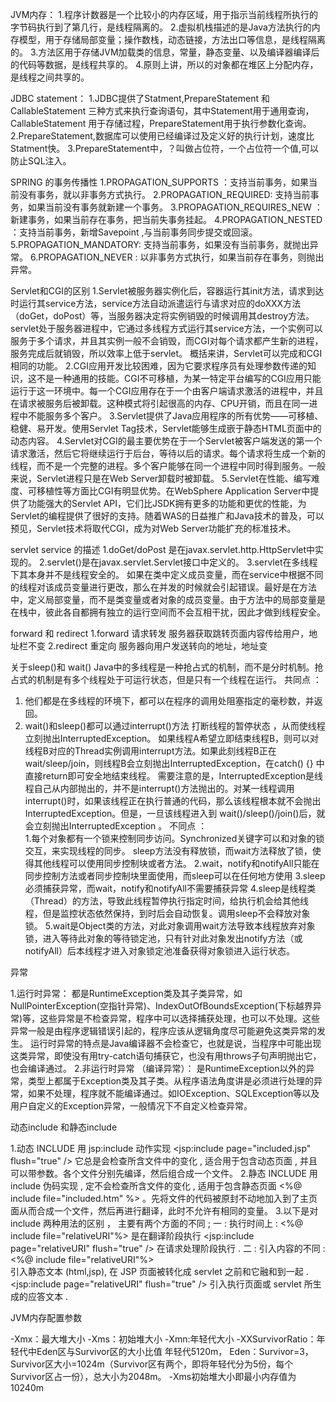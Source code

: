 JVM内存：
1.程序计数器是一个比较小的内存区域，用于指示当前线程所执行的字节码执行到了第几行，是线程隔离的。
2.虚拟机栈描述的是Java方法执行的内存模型，用于存储局部变量；操作数栈，动态链接，方法出口等信息，是线程隔离的。
3.方法区用于存储JVM加载类的信息，常量，静态变量、以及编译器编译后的代码等数据，是线程共享的。
4.原则上讲，所以的对象都在堆区上分配内存，是线程之间共享的。

JDBC statement：
1.JDBC提供了Statment,PrepareStatement 和 CallableStatement 三种方式来执行查询语句，其中Statement用于通用查询，CallableStatement 用于存储过程，PrepareStatement用于执行参数化查询。
2.PrepareStatement,数据库可以使用已经编译过及定义好的执行计划，速度比Statment快。
3.PrepareStatement中，？叫做占位符，一个占位符一个值,可以防止SQL注入。

SPRING 的事务传播性
1.PROPAGATION_SUPPORTS ：支持当前事务，如果当前没有事务，就以非事务方式执行。
2.PROPAGATION_REQUIRED: 支持当前事务，如果当前没有事务就新建一个事务。
3.PROPAGATION_REQUIRES_NEW ： 新建事务，如果当前存在事务，把当前失事务挂起。
4.PROPAGATION_NESTED ：支持当前事务，新增Savepoint ,与当前事务同步提交或回滚。
5.PROPAGATION_MANDATORY: 支持当前事务，如果没有当前事务，就抛出异常。
6.PROPAGATION_NEVER : 以非事务方式执行，如果当前存在事务，则抛出异常。


Servlet和CGI的区别
1.Servlet被服务器实例化后，容器运行其init方法，请求到达时运行其service方法，service方法自动派遣运行与请求对应的doXXX方法（doGet，doPost）等，当服务器决定将实例销毁的时候调用其destroy方法。
servlet处于服务器进程中，它通过多线程方式运行其service方法，一个实例可以服务于多个请求，并且其实例一般不会销毁，而CGI对每个请求都产生新的进程，服务完成后就销毁，所以效率上低于servlet。
概括来讲，Servlet可以完成和CGI相同的功能。
2.CGI应用开发比较困难，因为它要求程序员有处理参数传递的知识，这不是一种通用的技能。CGI不可移植，为某一特定平台编写的CGI应用只能运行于这一环境中。每一个CGI应用存在于一个由客户端请求激活的进程中，并且在请求被服务后被卸载。这种模式将引起很高的内存、CPU开销，而且在同一进程中不能服务多个客户。
3.Servlet提供了Java应用程序的所有优势——可移植、稳健、易开发。使用Servlet Tag技术，Servlet能够生成嵌于静态HTML页面中的动态内容。
4.Servlet对CGI的最主要优势在于一个Servlet被客户端发送的第一个请求激活，然后它将继续运行于后台，等待以后的请求。每个请求将生成一个新的线程，而不是一个完整的进程。多个客户能够在同一个进程中同时得到服务。一般来说，Servlet进程只是在Web Server卸载时被卸载。
5.Servlet在性能、编写难度、可移植性等方面比CGI有明显优势。在WebSphere Application Server中提供了功能强大的Servlet API，它们比JSDK拥有更多的功能和更优的性能，为Servlet的编程提供了很好的支持。随着WAS的日益推广和Java技术的普及，可以预见，Servlet技术将取代CGI，成为对Web Server功能扩充的标准技术。

servlet service 的描述
1.doGet/doPost 是在javax.servlet.http.HttpServlet中实现的。
2.servlet()是在javax.servlet.Servlet接口中定义的。
3.servlet在多线程下其本身并不是线程安全的。
如果在类中定义成员变量，而在service中根据不同的线程对该成员变量进行更改，那么在并发的时候就会引起错误。最好是在方法中，定义局部变量，而不是类变量或者对象的成员变量。由于方法中的局部变量是在栈中，彼此各自都拥有独立的运行空间而不会互相干扰，因此才做到线程安全。

forward 和 redirect 
1.forward 请求转发 服务器获取跳转页面内容传给用户，地址栏不变
2.redirect  重定向 服务器向用户发送转向的地址，地址变


关于sleep()和 wait()
Java中的多线程是一种抢占式的机制，而不是分时机制。抢占式的机制是有多个线程处于可运行状态，但是只有一个线程在运行。 
共同点 ： 
1. 他们都是在多线程的环境下，都可以在程序的调用处阻塞指定的毫秒数，并返回。 
2. wait()和sleep()都可以通过interrupt()方法 打断线程的暂停状态 ，从而使线程立刻抛出InterruptedException。 
如果线程A希望立即结束线程B，则可以对线程B对应的Thread实例调用interrupt方法。如果此刻线程B正在wait/sleep/join，则线程B会立刻抛出InterruptedException，在catch() {} 中直接return即可安全地结束线程。 
需要注意的是，InterruptedException是线程自己从内部抛出的，并不是interrupt()方法抛出的。对某一线程调用 interrupt()时，如果该线程正在执行普通的代码，那么该线程根本就不会抛出InterruptedException。但是，一旦该线程进入到 wait()/sleep()/join()后，就会立刻抛出InterruptedException 。 
不同点 ：  
1.每个对象都有一个锁来控制同步访问。Synchronized关键字可以和对象的锁交互，来实现线程的同步。 
sleep方法没有释放锁，而wait方法释放了锁，使得其他线程可以使用同步控制块或者方法。 
2.wait，notify和notifyAll只能在同步控制方法或者同步控制块里面使用，而sleep可以在任何地方使用 
3.sleep必须捕获异常，而wait，notify和notifyAll不需要捕获异常 
4.sleep是线程类（Thread）的方法，导致此线程暂停执行指定时间，给执行机会给其他线程，但是监控状态依然保持，到时后会自动恢复。调用sleep不会释放对象锁。
5.wait是Object类的方法，对此对象调用wait方法导致本线程放弃对象锁，进入等待此对象的等待锁定池，只有针对此对象发出notify方法（或notifyAll）后本线程才进入对象锁定池准备获得对象锁进入运行状态。

异常

1.运行时异常： 都是RuntimeException类及其子类异常，如NullPointerException(空指针异常)、IndexOutOfBoundsException(下标越界异常)等，这些异常是不检查异常，程序中可以选择捕获处理，也可以不处理。这些异常一般是由程序逻辑错误引起的，程序应该从逻辑角度尽可能避免这类异常的发生。
运行时异常的特点是Java编译器不会检查它，也就是说，当程序中可能出现这类异常，即使没有用try-catch语句捕获它，也没有用throws子句声明抛出它，也会编译通过。 
2.非运行时异常 （编译异常）： 是RuntimeException以外的异常，类型上都属于Exception类及其子类。从程序语法角度讲是必须进行处理的异常，如果不处理，程序就不能编译通过。如IOException、SQLException等以及用户自定义的Exception异常，一般情况下不自定义检查异常。


动态include 和静态include

1.动态 INCLUDE 用 jsp:include 动作实现 <jsp:include page="included.jsp" flush="true" /> 它总是会检查所含文件中的变化 , 适合用于包含动态页面 , 并且可以带参数。各个文件分别先编译，然后组合成一个文件。
2.静态 INCLUDE 用 include 伪码实现 , 定不会检查所含文件的变化 , 适用于包含静态页面 <%@ include file="included.htm" %> 。先将文件的代码被原封不动地加入到了主页面从而合成一个文件，然后再进行翻译，此时不允许有相同的变量。 
3.以下是对 include 两种用法的区别 ， 主要有两个方面的不同 ;
    一 : 执行时间上 :
    <%@ include file="relativeURI"%> 是在翻译阶段执行
    <jsp:include page="relativeURI" flush="true" /> 在请求处理阶段执行 .
    二 : 引入内容的不同 :
    <%@ include file="relativeURI"%>  
    引入静态文本 (html,jsp), 在 JSP 页面被转化成 servlet 之前和它融和到一起 .
    <jsp:include page="relativeURI" flush="true" /> 引入执行页面或 servlet 所生成的应答文本 .
    
JVM内存配置参数

-Xmx：最大堆大小
-Xms：初始堆大小
-Xmn:年轻代大小
-XXSurvivorRatio：年轻代中Eden区与Survivor区的大小比值
年轻代5120m， Eden：Survivor=3，Survivor区大小=1024m（Survivor区有两个，即将年轻代分为5份，每个Survivor区占一份），总大小为2048m。
-Xms初始堆大小即最小内存值为10240m
